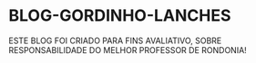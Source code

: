 # BLOG-GORDINHO-LANCHES
ESTE BLOG FOI CRIADO PARA FINS AVALIATIVO, SOBRE RESPONSABILIDADE DO MELHOR PROFESSOR DE RONDONIA!
